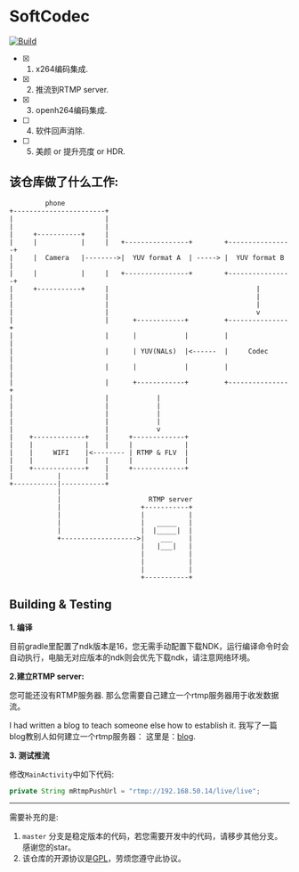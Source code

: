 # SoftCodec 

[![Build](https://github.com/BruceWind/SoftCodec/actions/workflows/build.yml/badge.svg?branch=master)](https://github.com/BruceWind/SoftCodec/actions/workflows/build.yml)

- [x] 1. x264编码集成.
- [x] 2. 推流到RTMP server.
- [x] 3. openh264编码集成.
- [ ] 4. 软件回声消除.
- [ ] 5. 美颜 or 提升亮度 or HDR.

## 该仓库做了什么工作:

``` javascrpt                                                     
         phone                                                          
+-----------------------+                                               
|                       |                                               
|                       |                                               
|     +-----------+     |                                               
|     |           |     |   +----------------+        +----------------+
|     |  Camera   |-------->|  YUV format A  | -----> |  YUV format B  |
|     |           |     |   +----------------+        +----------------+
|     +-----------+     |                                     |         
|                       |                                     |         
|                       |                                     |         
|                       |                                     v         
|                       |      +------------+         +---------------+ 
|                       |      |            |         |               | 
|                       |      | YUV(NALs)  |<------  |     Codec     | 
|                       |      |            |         |               | 
|                       |      +------------+         +---------------+ 
|                       |            |                                  
|                       |            |                                  
|                       |            |                                  
|                       |            |                                  
|                       |            v                                  
|    +-------------+    |     +-------------+                           
|    |             |    |     |             |                           
|    |     WIFI    |<-------- | RTMP & FLV  |                           
|    |             |    |     |             |                           
|    +-------------+    |     +-------------+                           
|           |           |                                               
+-----------|-----------+                                               
            |                                                           
            |                      RTMP server                                     
            |                    +-----------+                                  
            |                    |           |
            |                    |   _____   |            
            |                    |  |_____|  |            
            +------------------->|    ___    |
                                 |   |___|   |
                                 |           |
                                 |           |
                                 |           |
                                 +-----------+            
```


## Building & Testing 

**1. 编译**

目前gradle里配置了ndk版本是16，您无需手动配置下载NDK，运行编译命令时会自动执行，电脑无对应版本的ndk则会优先下载ndk，请注意网络环境。

**2.建立RTMP server:**

您可能还没有RTMP服务器. 那么您需要自己建立一个rtmp服务器用于收发数据流。
 
I had written a blog to teach someone else how to establish it.
我写了一篇blog教别人如何建立一个rtmp服务器：
这里是：[blog](https://github.com/BruceWind/BruceWind.github.io/blob/master/md/establish-RTMP-server-with-docker.md).

**3. 测试推流**

修改`MainActivity`中如下代码:
``` java 
private String mRtmpPushUrl = "rtmp://192.168.50.14/live/live";
```
---------------
需要补充的是:
 1. `master` 分支是稳定版本的代码，若您需要开发中的代码，请移步其他分支。感谢您的star。
 2. 该仓库的开源协议是[GPL](https://github.com/BruceWind/SoftCodec/blob/master/LINCENSE_CN)，劳烦您遵守此协议。
